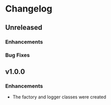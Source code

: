 # Changelog

## Unreleased

### Enhancements

### Bug Fixes

## v1.0.0

### Enhancements

- The factory and logger classes were created
